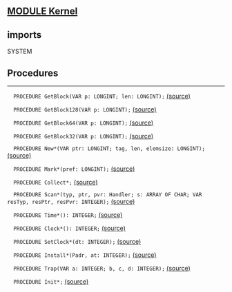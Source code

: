 
## [MODULE Kernel](https://github.com/io-core/Kernel/blob/main/Kernel.Mod)

  ## imports
 SYSTEM
## Procedures
---

`  PROCEDURE GetBlock(VAR p: LONGINT; len: LONGINT);` [(source)](https://github.com/io-core/Kernel/blob/main/Kernel.Mod#L37)


`  PROCEDURE GetBlock128(VAR p: LONGINT);` [(source)](https://github.com/io-core/Kernel/blob/main/Kernel.Mod#L56)


`  PROCEDURE GetBlock64(VAR p: LONGINT);` [(source)](https://github.com/io-core/Kernel/blob/main/Kernel.Mod#L65)


`  PROCEDURE GetBlock32(VAR p: LONGINT);` [(source)](https://github.com/io-core/Kernel/blob/main/Kernel.Mod#L74)


`  PROCEDURE New*(VAR ptr: LONGINT; tag, len, elemsize: LONGINT);` [(source)](https://github.com/io-core/Kernel/blob/main/Kernel.Mod#L83)


`  PROCEDURE Mark*(pref: LONGINT);` [(source)](https://github.com/io-core/Kernel/blob/main/Kernel.Mod#L115)


`  PROCEDURE Collect*;` [(source)](https://github.com/io-core/Kernel/blob/main/Kernel.Mod#L159)


`  PROCEDURE Scan*(typ, ptr, pvr: Handler; s: ARRAY OF CHAR; VAR resTyp, resPtr, resPvr: INTEGER);` [(source)](https://github.com/io-core/Kernel/blob/main/Kernel.Mod#L193)


`  PROCEDURE Time*(): INTEGER;` [(source)](https://github.com/io-core/Kernel/blob/main/Kernel.Mod#L258)


`  PROCEDURE Clock*(): INTEGER;` [(source)](https://github.com/io-core/Kernel/blob/main/Kernel.Mod#L263)


`  PROCEDURE SetClock*(dt: INTEGER);` [(source)](https://github.com/io-core/Kernel/blob/main/Kernel.Mod#L267)


`  PROCEDURE Install*(Padr, at: INTEGER);` [(source)](https://github.com/io-core/Kernel/blob/main/Kernel.Mod#L271)


`  PROCEDURE Trap(VAR a: INTEGER; b, c, d: INTEGER);` [(source)](https://github.com/io-core/Kernel/blob/main/Kernel.Mod#L275)


`  PROCEDURE Init*;` [(source)](https://github.com/io-core/Kernel/blob/main/Kernel.Mod#L283)

